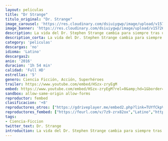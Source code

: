 ```yaml
---
layout: peliculas
title: "Dr Strange"
titulo_original: "Dr. Strange"
image_carousel: 'https://res.cloudinary.com/dsiuiygwp/image/upload/v1572658294/strange-min_vdornm.jpg'
image_banner: 'https://res.cloudinary.com/dsiuiygwp/image/upload/v1572658304/medium-andmovpos4396-ananyadesigns-movie-doctor-strange-benedict-original-imaek7mykhtmbfy9-min_cvatqc.jpg'
description: La vida del Dr. Stephen Strange cambia para siempre tras un accidente automovilístico que le deja muy malheridas sus manos. Cuando la medicina tradicional falla, se ve obligado a buscar esperanza y una cura en un lugar impensable una comunidad aislada en Nepal llamada Kamar-Taj. Rápidamente descubre que éste no es sólo un centro de recuperación, sino también la primera línea de una batalla en contra de fuerzas oscuras y ocultas empeñadas en destruir nuestra realidad. En poco tiempo, Strange, armado con sus poderes mágicos recientemente adquiridos, se ve obligado a elegir entre volver a su antigua vida de riqueza y prestigio o dejarlo todo, para defender el mundo como el mago más poderoso del planeta. Adaptación del cómic creado por Stan Lee y Steve Ditko.
description_corta: La vida del Dr. Stephen Strange cambia para siempre tras un accidente automovilístico que le deja muy malheridas sus manos. Cuando la medicina tradicional falla, se ve obligado a buscar esperanza y una cura en un lugar impensable una comunidad aislada en Nepal llamada Kamar-Taj. Rápidamente descubre que..
category: 'peliculas'
descargas: 'no'
idioma: 'Latino'
descargas2:
anio: '2016'
duracion: '1h 54 min'
calidad: 'Full HD'
estrellas: '5'
genero: Ciencia Ficción, Acción, Superhéroes
trailer: https://www.youtube.com/embed/HSzx-zryEgM
embed: https://www.youtube.com/embed/HSzx-zryEgM?rel=0&amp;hd=1&border=0&wmode=opaque&enablejsapi=1&modestbranding=1&controls=1&showinfo=1
sandbox: allow-same-origin allow-forms
reproductor: fembed
clasificacion: '+8'
reproductores_otros: ["https://gdriveplayer.me/embed2.php?link=TUYfCkpVzzXXCJOeh2ifdgZLXtwzJO2n8EWAALz71CLHNyra3%252BMr1Jhe4us%252BYxSXgrF5PZF%252Bt9kF44L90KKc2aiJfy%252FNa7MtSCyPJEPNUVVkXSD1%252B8Z2xTWC7ViQ8X1XD5FRbQEV%252BoOg%252FQCdWhMRzt55anmqp8Fq7FrW%252F1L0aSoILABZFAZoycoON2Ts0ehvQitGIOVuzVehYIWHW3imZg","Latino","https://www.zembed.to/public/dist/asteroid.html?id=04da246dc2a4385ba0ee61c499ab4a68&title=Doctor%20Strange","Latino","https://api.cuevana3.io/stream/index.php?file=ek5lbm9xYWNrS0xYMTZLa2xNbkdvY3ZTb3BtZng4TGp6ZFpobGFMUGtPTFJ5SnFUWU5MSzZkUFhZR1JwbTVha25KR1VvcVBWMGVMWWtaYWhvSkhFNlpXVlpHTnJsWmpmMkpHZ29tYz0","Latino","https://mstream.press/ckvft90cx3we","Latino"]
reproductores_fembed: ["https://feurl.com/v/7z9-zrx82ox","Latino","https://feurl.com/v/809e5gq6579","Latino"]
tags:
- Ciencia-Ficcion
twitter_text: Dr. Strange
introduction: La vida del Dr. Stephen Strange cambia para siempre tras un accidente automovilístico que le deja muy malheridas sus manos. Cuando la medicina tradicional falla, se ve obligado a buscar esperanza y una cura en un lugar impensable una comunidad aislada en Nepal llamada Kamar-Taj. Rápidamente descubre que
---
```












